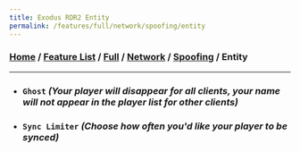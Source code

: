 ```yaml
---
title: Exodus RDR2 Entity
permalink: /features/full/network/spoofing/entity
---
```

### [Home](/) / [Feature List](/features) / [Full](/features/full) / [Network](/features/full/network) / [Spoofing](/features/full/network/spoofing) / Entity
---
- ### `Ghost` *(Your player will disappear for all clients, your name will not appear in the player list for other clients)*
- ### `Sync Limiter` *(Choose how often you'd like your player to be synced)*
